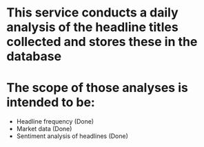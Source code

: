 # This service conducts a daily analysis of the headline titles collected and stores these in the database

# The scope of those analyses is intended to be:

- Headline frequency (Done)
- Market data (Done)
- Sentiment analysis of headlines (Done)
